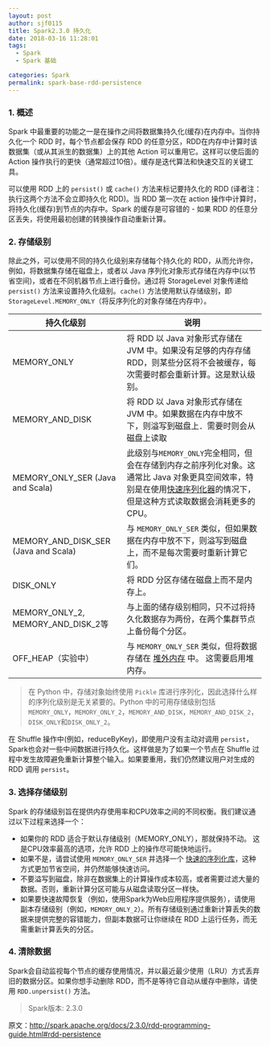 ```yaml
---
layout: post
author: sjf0115
title: Spark2.3.0 持久化
date: 2018-03-16 11:28:01
tags:
  - Spark
  - Spark 基础

categories: Spark
permalink: spark-base-rdd-persistence
---
```


### 1. 概述

Spark 中最重要的功能之一是在操作之间将数据集持久化(缓存)在内存中。当你持久化一个 RDD 时，每个节点都会保存 RDD 的任意分区，RDD在内存中计算时该数据集（或从其派生的数据集）上的其他 Action 可以重用它。这样可以使后面的 Action 操作执行的更快（通常超过10倍）。缓存是迭代算法和快速交互的关键工具。

可以使用 RDD 上的 `persist()` 或 `cache()` 方法来标记要持久化的 RDD (译者注：执行这两个方法不会立即持久化 RDD)。当 RDD 第一次在 action 操作中计算时，将持久化(缓存)到节点的内存中。Spark 的缓存是可容错的 - 如果 RDD 的任意分区丢失，将使用最初创建的转换操作自动重新计算。

### 2. 存储级别

除此之外，可以使用不同的持久化级别来存储每个持久化的 RDD，从而允许你，例如，将数据集存储在磁盘上，或者以 Java 序列化对象形式存储在内存中(以节省空间)，或者在不同机器节点上进行备份。通过将 StorageLevel 对象传递给 `persist()` 方法来设置持久化级别。`cache()` 方法使用默认存储级别，即 `StorageLevel.MEMORY_ONLY`（将反序列化的对象存储在内存中）。

持久化级别 | 说明
---|---
MEMORY_ONLY|将 RDD 以 Java 对象形式存储在 JVM 中。如果没有足够的内存存储 RDD，则某些分区将不会被缓存，每次需要时都会重新计算。这是默认级别。
MEMORY_AND_DISK | 将 RDD 以 Java 对象形式存储在 JVM 中。如果数据在内存中放不下，则溢写到磁盘上．需要时则会从磁盘上读取
MEMORY_ONLY_SER (Java and Scala) | 此级别与`MEMORY_ONLY`完全相同，但会在存储到内存之前序列化对象。这通常比 Java 对象更具空间效率，特别是在使用[快速序列化器](http://spark.apache.org/docs/2.3.0/tuning.html)的情况下，但是这种方式读取数据会消耗更多的CPU。
MEMORY_AND_DISK_SER (Java and Scala) | 与 `MEMORY_ONLY_SER` 类似，但如果数据在内存中放不下，则溢写到磁盘上，而不是每次需要时重新计算它们。
DISK_ONLY | 将 RDD 分区存储在磁盘上而不是内存上。
MEMORY_ONLY_2, MEMORY_AND_DISK_2等 | 与上面的储存级别相同，只不过将持久化数据存为两份，在两个集群节点上备份每个分区。
OFF_HEAP（实验中）| 与 `MEMORY_ONLY_SER` 类似，但将数据存储在 [堆外内存](http://spark.apache.org/docs/2.3.0/configuration.html#memory-management) 中。 这需要启用堆内存。

> 在 Python 中，存储对象始终使用 `Pickle` 库进行序列化，因此选择什么样的序列化级别是无关紧要的。Python 中的可用存储级别包括`MEMORY_ONLY`，`MEMORY_ONLY_2`，`MEMORY_AND_DISK`，`MEMORY_AND_DISK_2`，`DISK_ONLY`和`DISK_ONLY_2`。


在 Shuffle 操作中(例如，reduceByKey)，即使用户没有主动对调用 `persist`，Spark也会对一些中间数据进行持久化。这样做是为了如果一个节点在 Shuffle 过程中发生故障避免重新计算整个输入。如果要重用，我们仍然建议用户对生成的 RDD 调用 `persist`。

### 3. 选择存储级别

Spark 的存储级别旨在提供内存使用率和CPU效率之间的不同权衡。我们建议通过以下过程来选择一个：
- 如果你的 RDD 适合于默认存储级别（MEMORY_ONLY），那就保持不动。 这是CPU效率最高的选项，允许 RDD 上的操作尽可能快地运行。
- 如果不是，请尝试使用 `MEMORY_ONLY_SER` 并选择一个 [快速的序列化库](http://spark.apache.org/docs/2.3.0/tuning.html)，这种方式更加节省空间，并仍然能够快速访问。  
- 不要溢写到磁盘，除非在数据集上的计算操作成本较高，或者需要过滤大量的数据。否则，重新计算分区可能与从磁盘读取分区一样快。
- 如果要快速故障恢复（例如，使用Spark为Web应用程序提供服务），请使用副本存储级别（例如，`MEMORY_ONLY_2`）。所有存储级别通过重新计算丢失的数据来提供完整的容错能力，但副本数据可让你继续在 RDD 上运行任务，而无需重新计算丢失的分区。

### 4. 清除数据

Spark会自动监视每个节点的缓存使用情况，并以最近最少使用（LRU）方式丢弃旧的数据分区。如果你想手动删除 RDD，而不是等待它自动从缓存中删除，请使用 `RDD.unpersist()` 方法。

> Spark版本: 2.3.0

原文：http://spark.apache.org/docs/2.3.0/rdd-programming-guide.html#rdd-persistence
